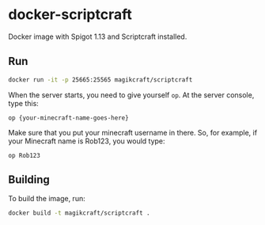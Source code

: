 # docker-scriptcraft

Docker image with Spigot 1.13 and Scriptcraft installed.

## Run

```bash
docker run -it -p 25665:25565 magikcraft/scriptcraft
```

When the server starts, you need to give yourself `op`. At the server console, type this:

```
op {your-minecraft-name-goes-here}
```

Make sure that you put your minecraft username in there. So, for example, if your Minecraft name is Rob123, you would type:

```
op Rob123
```

## Building

To build the image, run:

```bash
docker build -t magikcraft/scriptcraft .
```
